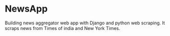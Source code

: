 # NewsApp



Building news aggregator web app with Django and python web scraping. It scraps news from Times of india and New York Times. 
